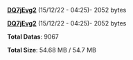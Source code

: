 [**DQ7jEvg2**](/data/DQ7jEvg2.txt) (15/12/22 - 04:25)- 2052 bytes

[**DQ7jEvg2**](/data/DQ7jEvg2.txt) (15/12/22 - 04:25)- 2052 bytes

**Total Datas**: 9067

**Total Size**: 54.68 MB / 54.7 MB